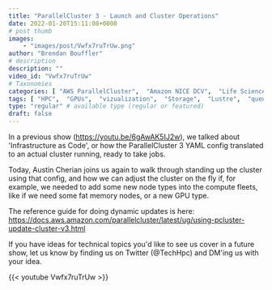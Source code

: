 ```yaml
---
title: "ParallelCluster 3 - Launch and Cluster Operations"
date: 2022-01-20T15:11:08+0000
# post thumb
images:
    - "images/post/Vwfx7ruTrUw.png"
author: "Brendan Bouffler"
# description
description: ""
video_id: "Vwfx7ruTrUw"
# Taxonomies
categories: [ "AWS ParallelCluster",  "Amazon NICE DCV",  "Life Sciences", ]
tags: [ "HPC",  "GPUs",  "vizualization",  "Storage",  "Lustre",  "queues",  "Schedulers",  "Covid-19",  "CPUs",  "High Performance Computing",  "virtualization",  "EC2",  "DCV",  "Slurm",  "ParallelCluster",  "techshorts", ]
type: "regular" # available type (regular or featured)
draft: false
---
```


In a previous show (https://youtu.be/6gAwAK5IJ2w), we talked about  'Infrastructure as Code', or how the ParallelCluster 3 YAML config translated to an actual cluster running, ready to take jobs.

Today, Austin Cherian joins us again to walk through standing up the cluster using that config, and how we can adjust the cluster on the fly if, for example, we needed to add some new node types into the compute fleets, like if we need some fat memory nodes, or a new GPU type.

The reference guide for doing dynamic updates is here: https://docs.aws.amazon.com/parallelcluster/latest/ug/using-pcluster-update-cluster-v3.html

If you have ideas for technical topics you'd like to see us cover in a future show, let us know by finding us on Twitter (@TechHpc) and DM'ing us with your idea.

{{< youtube Vwfx7ruTrUw >}}